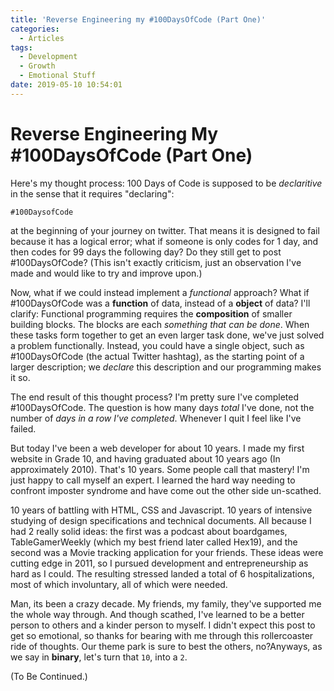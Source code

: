 ```yaml
---
title: 'Reverse Engineering my #100DaysOfCode (Part One)'
categories:
  - Articles
tags:
  - Development
  - Growth
  - Emotional Stuff
date: 2019-05-10 10:54:01
---
```


Reverse Engineering My #100DaysOfCode (Part One)
===============================================

Here's my thought process: 100 Days of Code is supposed to be *declaritive* in the sense that it requires "declaring": 
```
#100DaysofCode
```
at the beginning of your journey on twitter. That means it is designed to fail because it has a logical error; what if someone is only codes for 1 day, and then codes for 99 days the following day? Do they still get to post #100DaysOfCode? (This isn't exactly criticism, just an observation I've made and would like to try and improve upon.)

Now, what if we could instead implement a *functional* approach? What if #100DaysOfCode was a **function** of data, instead of a **object** of data? I'll clarify: Functional programming requires the **composition** of smaller building blocks. The blocks are each *something that can be done*. When these tasks form together to get an even larger task done, we've just solved a problem functionally. Instead, you could have a single object, such as #100DaysOfCode (the actual Twitter hashtag), as the starting point of a larger description; we *declare* this description and our programming makes it so. 

The end result of this thought process? I'm pretty sure I've completed #100DaysOfCode. The question is how many days *total* I've done, not the number of *days in a row I've completed*. Whenever I quit I feel like I've failed. 

But today I've been a web developer for about 10 years. I made my first website in Grade 10, and having graduated about 10 years ago (In approximately 2010). That's 10 years. Some people call that mastery! I'm just happy to call myself an expert. I learned the hard way needing to confront imposter syndrome and have come out the other side un-scathed. 

10 years of battling with HTML, CSS and Javascript. 10 years of intensive studying of design specifications and technical documents. All because I had 2 really solid ideas: the first was a podcast about boardgames, TableGamerWeekly (which my best friend later called Hex19), and the second was a Movie tracking application for your friends. These ideas were cutting edge in 2011, so I pursued development and entrepreneurship as hard as I could. The resulting stressed landed a total of 6 hospitalizations, most of which involuntary, all of which were needed. 

Man, its been a crazy decade. My friends, my family, they've supported me the whole way through. And though scathed, I've learned to be a better person to others and a kinder person to myself. I didn't expect this post to get so emotional, so thanks for bearing with me through this rollercoaster ride of thoughts. Our theme park is sure to best the others, no?Anyways, as we say in **binary**, let's turn that `10`, into a `2`.

(To Be Continued.)